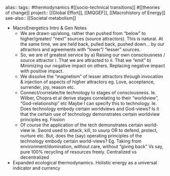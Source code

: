 alias::
tags:: #thermodynamics #[[socio-technical transitions]] #[[theories of change]]
project:: [[Global Effort]], [[MQGEF]], [[Macrohistory of Energy]] 
see-also:: [[Societal metabolism]]

- MacroEnergetics
  Intro & Gen Notes
	- We are drawn up/along, rather than pushed from “below” to higher/greater/ “next” sources (source attractors). This is natural. At the same time, we are held back, pulled back, pushed down... by our attractors and agreements with “lower”/ “lesser” sources.
	- So, we are of greatest service by
	  a)	Raising our own consciousness / source attractor
	  i.	That we are attracted to
	  ii.	That we “emit”
	  b)	Minimizing our negative impact on others. Replacing negative impact with positive impact.
	- We dissolve the “magnetism” of lesser attractors through invocation & injection of aspects of higher attractors eg. Love, acceptance, surrender, joy, reason etc.
	- Connect/correlate/tie technology to stages of consciousness.
	  Ie. Wilber, Chopra et al derive stages correlating to their “worldview”, “God-relationship” etc
	  Maybe I can specify this to technology.
	  Ie. Does technology embody certain worldviews and God-views?
	  Is it that the certain use of technology demonstrates certain worldview principles eg. Fission
	- Of course the application of the tech demonstrates certain world-view ie. Sword used to attack, kill, to usurp OR to defend, protect, nurture etc.
	  But, does the (say) operating principles of the technology embody certain world-views?
	  Eg. Taking from environment/domination, without care, without “giving back”
	  Vs say, pure 100% recycling of resources freely.
	  Centralized vs decentralized
- Expanded ecological thermodynamics. Holistic energy as a universal indicator and currency
